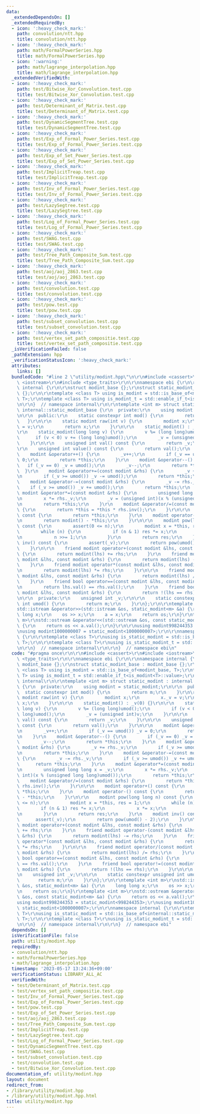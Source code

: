 ```yaml
---
data:
  _extendedDependsOn: []
  _extendedRequiredBy:
  - icon: ':heavy_check_mark:'
    path: convolution/ntt.hpp
    title: convolution/ntt.hpp
  - icon: ':heavy_check_mark:'
    path: math/FormalPowerSeries.hpp
    title: math/FormalPowerSeries.hpp
  - icon: ':warning:'
    path: math/lagrange_interpolation.hpp
    title: math/lagrange_interpolation.hpp
  _extendedVerifiedWith:
  - icon: ':heavy_check_mark:'
    path: test/Bitwise_Xor_Convolution.test.cpp
    title: test/Bitwise_Xor_Convolution.test.cpp
  - icon: ':heavy_check_mark:'
    path: test/Determinant_of_Matrix.test.cpp
    title: test/Determinant_of_Matrix.test.cpp
  - icon: ':heavy_check_mark:'
    path: test/DynamicSegmentTree.test.cpp
    title: test/DynamicSegmentTree.test.cpp
  - icon: ':heavy_check_mark:'
    path: test/Exp_of_Formal_Power_Series.test.cpp
    title: test/Exp_of_Formal_Power_Series.test.cpp
  - icon: ':heavy_check_mark:'
    path: test/Exp_of_Set_Power_Series.test.cpp
    title: test/Exp_of_Set_Power_Series.test.cpp
  - icon: ':heavy_check_mark:'
    path: test/ImplicitTreap.test.cpp
    title: test/ImplicitTreap.test.cpp
  - icon: ':heavy_check_mark:'
    path: test/Inv_of_Formal_Power_Series.test.cpp
    title: test/Inv_of_Formal_Power_Series.test.cpp
  - icon: ':heavy_check_mark:'
    path: test/LazySegtree.test.cpp
    title: test/LazySegtree.test.cpp
  - icon: ':heavy_check_mark:'
    path: test/Log_of_Formal_Power_Series.test.cpp
    title: test/Log_of_Formal_Power_Series.test.cpp
  - icon: ':heavy_check_mark:'
    path: test/SWAG.test.cpp
    title: test/SWAG.test.cpp
  - icon: ':heavy_check_mark:'
    path: test/Tree_Path_Composite_Sum.test.cpp
    title: test/Tree_Path_Composite_Sum.test.cpp
  - icon: ':heavy_check_mark:'
    path: test/aoj/aoj_2863.test.cpp
    title: test/aoj/aoj_2863.test.cpp
  - icon: ':heavy_check_mark:'
    path: test/convolution.test.cpp
    title: test/convolution.test.cpp
  - icon: ':heavy_check_mark:'
    path: test/pow.test.cpp
    title: test/pow.test.cpp
  - icon: ':heavy_check_mark:'
    path: test/subset_convolution.test.cpp
    title: test/subset_convolution.test.cpp
  - icon: ':heavy_check_mark:'
    path: test/vertex_set_path_compositie.test.cpp
    title: test/vertex_set_path_compositie.test.cpp
  _isVerificationFailed: false
  _pathExtension: hpp
  _verificationStatusIcon: ':heavy_check_mark:'
  attributes:
    links: []
  bundledCode: "#line 2 \"utility/modint.hpp\"\n\r\n#include <cassert>\r\n#include\
    \ <iostream>\r\n#include <type_traits>\r\n\r\nnamespace ebi {\r\n\r\nnamespace\
    \ internal {\r\n\r\nstruct modint_base {};\r\nstruct static_modint_base : modint_base\
    \ {};\r\n\r\ntemplate <class T> using is_modint = std::is_base_of<modint_base,\
    \ T>;\r\ntemplate <class T> using is_modint_t = std::enable_if_t<is_modint<T>::value>;\r\
    \n\r\n}  // namespace internal\r\n\r\ntemplate <int m> struct static_modint :\
    \ internal::static_modint_base {\r\n  private:\r\n    using modint = static_modint;\r\
    \n\r\n  public:\r\n    static constexpr int mod() {\r\n        return m;\r\n \
    \   }\r\n\r\n    static modint raw(int v) {\r\n        modint x;\r\n        x._v\
    \ = v;\r\n        return x;\r\n    }\r\n\r\n    static_modint() : _v(0) {}\r\n\
    \r\n    static_modint(long long v) {\r\n        v %= (long long)umod();\r\n  \
    \      if (v < 0) v += (long long)umod();\r\n        _v = (unsigned int)v;\r\n\
    \    }\r\n\r\n    unsigned int val() const {\r\n        return _v;\r\n    }\r\n\
    \r\n    unsigned int value() const {\r\n        return val();\r\n    }\r\n\r\n\
    \    modint &operator++() {\r\n        _v++;\r\n        if (_v == umod()) _v =\
    \ 0;\r\n        return *this;\r\n    }\r\n    modint &operator--() {\r\n     \
    \   if (_v == 0) _v = umod();\r\n        _v--;\r\n        return *this;\r\n  \
    \  }\r\n    modint &operator+=(const modint &rhs) {\r\n        _v += rhs._v;\r\
    \n        if (_v >= umod()) _v -= umod();\r\n        return *this;\r\n    }\r\n\
    \    modint &operator-=(const modint &rhs) {\r\n        _v -= rhs._v;\r\n    \
    \    if (_v >= umod()) _v += umod();\r\n        return *this;\r\n    }\r\n   \
    \ modint &operator*=(const modint &rhs) {\r\n        unsigned long long x = _v;\r\
    \n        x *= rhs._v;\r\n        _v = (unsigned int)(x % (unsigned long long)umod());\r\
    \n        return *this;\r\n    }\r\n    modint &operator/=(const modint &rhs)\
    \ {\r\n        return *this = *this * rhs.inv();\r\n    }\r\n\r\n    modint operator+()\
    \ const {\r\n        return *this;\r\n    }\r\n    modint operator-() const {\r\
    \n        return modint() - *this;\r\n    }\r\n\r\n    modint pow(long long n)\
    \ const {\r\n        assert(0 <= n);\r\n        modint x = *this, res = 1;\r\n\
    \        while (n) {\r\n            if (n & 1) res *= x;\r\n            x *= x;\r\
    \n            n >>= 1;\r\n        }\r\n        return res;\r\n    }\r\n    modint\
    \ inv() const {\r\n        assert(_v);\r\n        return pow(umod() - 2);\r\n\
    \    }\r\n\r\n    friend modint operator+(const modint &lhs, const modint &rhs)\
    \ {\r\n        return modint(lhs) += rhs;\r\n    }\r\n    friend modint operator-(const\
    \ modint &lhs, const modint &rhs) {\r\n        return modint(lhs) -= rhs;\r\n\
    \    }\r\n    friend modint operator*(const modint &lhs, const modint &rhs) {\r\
    \n        return modint(lhs) *= rhs;\r\n    }\r\n\r\n    friend modint operator/(const\
    \ modint &lhs, const modint &rhs) {\r\n        return modint(lhs) /= rhs;\r\n\
    \    }\r\n    friend bool operator==(const modint &lhs, const modint &rhs) {\r\
    \n        return lhs.val() == rhs.val();\r\n    }\r\n    friend bool operator!=(const\
    \ modint &lhs, const modint &rhs) {\r\n        return !(lhs == rhs);\r\n    }\r\
    \n\r\n  private:\r\n    unsigned int _v;\r\n\r\n    static constexpr unsigned\
    \ int umod() {\r\n        return m;\r\n    }\r\n};\r\n\r\ntemplate <int m>\r\n\
    std::istream &operator>>(std::istream &os, static_modint<m> &a) {\r\n    long\
    \ long x;\r\n    os >> x;\r\n    a = x;\r\n    return os;\r\n}\r\ntemplate <int\
    \ m>\r\nstd::ostream &operator<<(std::ostream &os, const static_modint<m> &a)\
    \ {\r\n    return os << a.val();\r\n}\r\n\r\nusing modint998244353 = static_modint<998244353>;\r\
    \nusing modint1000000007 = static_modint<1000000007>;\r\n\r\nnamespace internal\
    \ {\r\n\r\ntemplate <class T>\r\nusing is_static_modint = std::is_base_of<internal::static_modint_base,\
    \ T>;\r\n\r\ntemplate <class T>\r\nusing is_static_modint_t = std::enable_if_t<is_static_modint<T>::value>;\r\
    \n\r\n}  // namespace internal\r\n\r\n}  // namespace ebi\n"
  code: "#pragma once\r\n\r\n#include <cassert>\r\n#include <iostream>\r\n#include\
    \ <type_traits>\r\n\r\nnamespace ebi {\r\n\r\nnamespace internal {\r\n\r\nstruct\
    \ modint_base {};\r\nstruct static_modint_base : modint_base {};\r\n\r\ntemplate\
    \ <class T> using is_modint = std::is_base_of<modint_base, T>;\r\ntemplate <class\
    \ T> using is_modint_t = std::enable_if_t<is_modint<T>::value>;\r\n\r\n}  // namespace\
    \ internal\r\n\r\ntemplate <int m> struct static_modint : internal::static_modint_base\
    \ {\r\n  private:\r\n    using modint = static_modint;\r\n\r\n  public:\r\n  \
    \  static constexpr int mod() {\r\n        return m;\r\n    }\r\n\r\n    static\
    \ modint raw(int v) {\r\n        modint x;\r\n        x._v = v;\r\n        return\
    \ x;\r\n    }\r\n\r\n    static_modint() : _v(0) {}\r\n\r\n    static_modint(long\
    \ long v) {\r\n        v %= (long long)umod();\r\n        if (v < 0) v += (long\
    \ long)umod();\r\n        _v = (unsigned int)v;\r\n    }\r\n\r\n    unsigned int\
    \ val() const {\r\n        return _v;\r\n    }\r\n\r\n    unsigned int value()\
    \ const {\r\n        return val();\r\n    }\r\n\r\n    modint &operator++() {\r\
    \n        _v++;\r\n        if (_v == umod()) _v = 0;\r\n        return *this;\r\
    \n    }\r\n    modint &operator--() {\r\n        if (_v == 0) _v = umod();\r\n\
    \        _v--;\r\n        return *this;\r\n    }\r\n    modint &operator+=(const\
    \ modint &rhs) {\r\n        _v += rhs._v;\r\n        if (_v >= umod()) _v -= umod();\r\
    \n        return *this;\r\n    }\r\n    modint &operator-=(const modint &rhs)\
    \ {\r\n        _v -= rhs._v;\r\n        if (_v >= umod()) _v += umod();\r\n  \
    \      return *this;\r\n    }\r\n    modint &operator*=(const modint &rhs) {\r\
    \n        unsigned long long x = _v;\r\n        x *= rhs._v;\r\n        _v = (unsigned\
    \ int)(x % (unsigned long long)umod());\r\n        return *this;\r\n    }\r\n\
    \    modint &operator/=(const modint &rhs) {\r\n        return *this = *this *\
    \ rhs.inv();\r\n    }\r\n\r\n    modint operator+() const {\r\n        return\
    \ *this;\r\n    }\r\n    modint operator-() const {\r\n        return modint()\
    \ - *this;\r\n    }\r\n\r\n    modint pow(long long n) const {\r\n        assert(0\
    \ <= n);\r\n        modint x = *this, res = 1;\r\n        while (n) {\r\n    \
    \        if (n & 1) res *= x;\r\n            x *= x;\r\n            n >>= 1;\r\
    \n        }\r\n        return res;\r\n    }\r\n    modint inv() const {\r\n  \
    \      assert(_v);\r\n        return pow(umod() - 2);\r\n    }\r\n\r\n    friend\
    \ modint operator+(const modint &lhs, const modint &rhs) {\r\n        return modint(lhs)\
    \ += rhs;\r\n    }\r\n    friend modint operator-(const modint &lhs, const modint\
    \ &rhs) {\r\n        return modint(lhs) -= rhs;\r\n    }\r\n    friend modint\
    \ operator*(const modint &lhs, const modint &rhs) {\r\n        return modint(lhs)\
    \ *= rhs;\r\n    }\r\n\r\n    friend modint operator/(const modint &lhs, const\
    \ modint &rhs) {\r\n        return modint(lhs) /= rhs;\r\n    }\r\n    friend\
    \ bool operator==(const modint &lhs, const modint &rhs) {\r\n        return lhs.val()\
    \ == rhs.val();\r\n    }\r\n    friend bool operator!=(const modint &lhs, const\
    \ modint &rhs) {\r\n        return !(lhs == rhs);\r\n    }\r\n\r\n  private:\r\
    \n    unsigned int _v;\r\n\r\n    static constexpr unsigned int umod() {\r\n \
    \       return m;\r\n    }\r\n};\r\n\r\ntemplate <int m>\r\nstd::istream &operator>>(std::istream\
    \ &os, static_modint<m> &a) {\r\n    long long x;\r\n    os >> x;\r\n    a = x;\r\
    \n    return os;\r\n}\r\ntemplate <int m>\r\nstd::ostream &operator<<(std::ostream\
    \ &os, const static_modint<m> &a) {\r\n    return os << a.val();\r\n}\r\n\r\n\
    using modint998244353 = static_modint<998244353>;\r\nusing modint1000000007 =\
    \ static_modint<1000000007>;\r\n\r\nnamespace internal {\r\n\r\ntemplate <class\
    \ T>\r\nusing is_static_modint = std::is_base_of<internal::static_modint_base,\
    \ T>;\r\n\r\ntemplate <class T>\r\nusing is_static_modint_t = std::enable_if_t<is_static_modint<T>::value>;\r\
    \n\r\n}  // namespace internal\r\n\r\n}  // namespace ebi"
  dependsOn: []
  isVerificationFile: false
  path: utility/modint.hpp
  requiredBy:
  - convolution/ntt.hpp
  - math/FormalPowerSeries.hpp
  - math/lagrange_interpolation.hpp
  timestamp: '2023-05-17 13:24:36+09:00'
  verificationStatus: LIBRARY_ALL_AC
  verifiedWith:
  - test/Determinant_of_Matrix.test.cpp
  - test/vertex_set_path_compositie.test.cpp
  - test/Inv_of_Formal_Power_Series.test.cpp
  - test/Exp_of_Formal_Power_Series.test.cpp
  - test/pow.test.cpp
  - test/Exp_of_Set_Power_Series.test.cpp
  - test/aoj/aoj_2863.test.cpp
  - test/Tree_Path_Composite_Sum.test.cpp
  - test/ImplicitTreap.test.cpp
  - test/LazySegtree.test.cpp
  - test/Log_of_Formal_Power_Series.test.cpp
  - test/DynamicSegmentTree.test.cpp
  - test/SWAG.test.cpp
  - test/subset_convolution.test.cpp
  - test/convolution.test.cpp
  - test/Bitwise_Xor_Convolution.test.cpp
documentation_of: utility/modint.hpp
layout: document
redirect_from:
- /library/utility/modint.hpp
- /library/utility/modint.hpp.html
title: utility/modint.hpp
---
```

